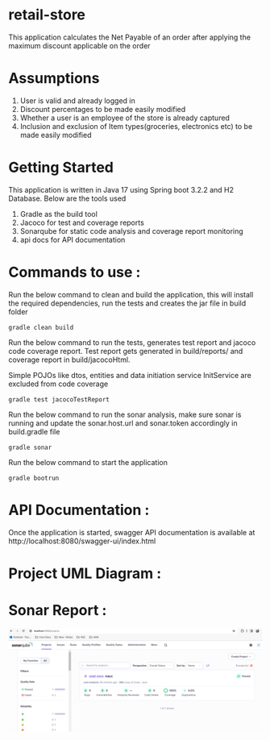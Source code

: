 # retail-store

This application calculates the Net Payable of an order after applying the
maximum discount applicable on the order

# Assumptions
1. User is valid and already logged in
2. Discount percentages to be made easily modified
3. Whether a user is an employee of the store is already captured
4. Inclusion and exclusion of Item types(groceries, electronics etc) to be made easily modified 

# Getting Started 

This application is written in Java 17 using Spring boot 3.2.2 and H2 Database. 
Below are the tools used

1. Gradle as the build tool
2. Jacoco for test and coverage reports
3. Sonarqube for static code analysis and coverage report monitoring
4. api docs for API documentation

# Commands to use :
Run the below command to clean and build the application, this will install the 
required dependencies, run the tests and creates the jar file in build folder

    gradle clean build
    
Run the below command to run the tests, generates test report and jacoco code coverage report.
Test report gets generated in build/reports/ and coverage report in build/jacocoHtml.

Simple POJOs like dtos, entities and data initiation service InitService are excluded from code coverage

    gradle test jacocoTestReport

Run the below command to run the sonar analysis, make sure sonar is running and 
update the sonar.host.url and sonar.token accordingly in build.gradle file
    
    gradle sonar

Run the below command to start the application 

    gradle bootrun

# API Documentation : 
Once the application is started, swagger API documentation is available at http://localhost:8080/swagger-ui/index.html

# Project UML Diagram :

# Sonar Report : 
![img.png](sonarqube_coverage.png)